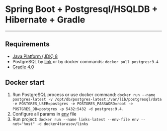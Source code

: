 Spring Boot + Postgresql/HSQLDB + Hibernate + Gradle
=========================

***

Requirements
------------
* [Java Platform (JDK) 8](http://www.oracle.com/technetwork/java/javase/downloads/index.html)
* PostgreSQL by [link](https://www.postgresql.org/) or by docker commands: `docker pull postgres:9.4`
* [Gradle 4.0](https://gradle.org/)

Docker start
-----------
1. Run PostgreSQL process or use docker command: `docker run --name postgres-latest -v /opt/db/postgres-latest:/var/lib/postgresql/data -e POSTGRES_USER=postgres -e POSTGRES_PASSWORD=root -e POSTGRES_DB=postgres -p 5432:5432 -d postgres:9.4`.
2. Configure all params in [env](env) file
3. Run project: `docker run --name links-latest --env-file env --net="host" -d docker4tarasov/links`

